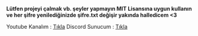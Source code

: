 **Lütfen projeyi çalmak vb. şeyler yapmayın MIT Lisansına uygun kullanın ve her şifre yenilediğinizde şifre.txt değişir yakında halledicem <3**

Youtube Kanalım : [Tıkla](https://www.youtube.com/channel/UCOdKRNHVc49z5IDFPnzR1eA)
Discord Sunucum : [Tıkla](https://discord.gg/3FwJQeW)
